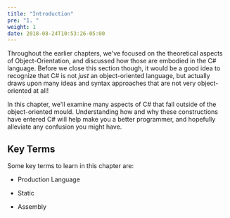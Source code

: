```yaml
---
title: "Introduction"
pre: "1. "
weight: 1
date: 2018-08-24T10:53:26-05:00
---
```


Throughout the earlier chapters, we've focused on the theoretical aspects of Object-Orientation, and discussed how those are embodied in the C# language.  Before we close this section though, it would be a good idea to recognize that C# is not _just_ an object-oriented language, but actually draws upon many ideas and syntax approaches that are not very object-oriented at all!

In this chapter, we'll examine many aspects of C# that fall outside of the object-oriented mould. Understanding how and why these constructions have entered C# will help make you a better programmer, and hopefully alleviate any confusion you might have.

## Key Terms

Some key terms to learn in this chapter are:

* Production Language

* Static

* Assembly